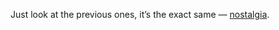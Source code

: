 Just look at the previous ones, it’s the exact same — [nostalgia](https://en.wikipedia.org/wiki/Nostalgia).